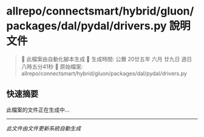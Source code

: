 # allrepo/connectsmart/hybrid/gluon/packages/dal/pydal/drivers.py 說明文件

> 🚧 此檔案由自動化腳本生成
> 📅 生成時間: 公曆 20廿五年 六月 廿九日 週日 八時五分41秒
> 📂 原始檔案: allrepo/connectsmart/hybrid/gluon/packages/dal/pydal/drivers.py

## 快速摘要
此檔案的文件正在生成中...

<!-- 實際使用時，這裡會是 Claude Code 生成的完整文件內容 -->

---
*此文件由文件更新系統自動生成*
